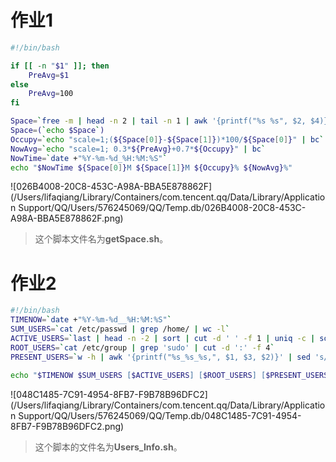 # 作业1

```bash
#!/bin/bash

if [[ -n "$1" ]]; then
    PreAvg=$1
else
    PreAvg=100
fi

Space=`free -m | head -n 2 | tail -n 1 | awk '{printf("%s %s", $2, $4)}'`
Space=(`echo $Space`)
Occupy=`echo "scale=1;(${Space[0]}-${Space[1]})*100/${Space[0]}" | bc`
NowAvg=`echo "scale=1; 0.3*${PreAvg}+0.7*${Occupy}" | bc`
NowTime=`date +"%Y-%m-%d_%H:%M:%S"`
echo "$NowTime ${Space[0]}M ${Space[1]}M ${Occupy}% ${NowAvg}%"
```

![026B4008-20C8-453C-A98A-BBA5E878862F](/Users/lifaqiang/Library/Containers/com.tencent.qq/Data/Library/Application Support/QQ/Users/576245069/QQ/Temp.db/026B4008-20C8-453C-A98A-BBA5E878862F.png)

> 这个脚本文件名为**getSpace.sh**。



# 作业2

```bash
#!/bin/bash
TIMENOW=`date +"%Y-%m-%d__%H:%M:%S"`
SUM_USERS=`cat /etc/passwd | grep /home/ | wc -l`
ACTIVE_USERS=`last | head -n -2 | sort | cut -d ' ' -f 1 | uniq -c | sort -k 1 -n -r | head -n 3 | awk '{printf("%s,", $2)}' | sed 's/.$//'`
ROOT_USERS=`cat /etc/group | grep 'sudo' | cut -d ':' -f 4`
PRESENT_USERS=`w -h | awk '{printf("%s_%s_%s,", $1, $3, $2)}' | sed 's/.$//'`

echo "$TIMENOW $SUM_USERS [$ACTIVE_USERS] [$ROOT_USERS] [$PRESENT_USERS]"
```

![048C1485-7C91-4954-8FB7-F9B78B96DFC2](/Users/lifaqiang/Library/Containers/com.tencent.qq/Data/Library/Application Support/QQ/Users/576245069/QQ/Temp.db/048C1485-7C91-4954-8FB7-F9B78B96DFC2.png)

> 这个脚本的文件名为**Users_Info.sh**。




